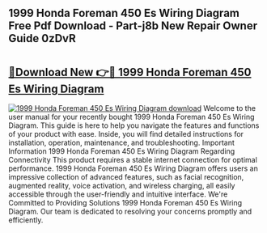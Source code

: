 ## 1999 Honda Foreman 450 Es Wiring Diagram Free Pdf Download - Part-j8b New Repair Owner Guide 0zDvR

# <h2><a href="http://dfhl23.blite.top/?on=1999+Honda+Foreman+450+Es+Wiring+Diagram">🔗Download New 👉🔴 1999 Honda Foreman 450 Es Wiring Diagram</a></h2>

[![1999 Honda Foreman 450 Es Wiring Diagram download](https://i.imgur.com/lujVjoI.png)](http://dfhl23.blite.top/?on=1999+Honda+Foreman+450+Es+Wiring+Diagram)
Welcome to the user manual for your recently bought 1999 Honda Foreman 450 Es Wiring Diagram. This guide is here to help you navigate the features and functions of your product with ease. Inside, you will find detailed instructions for installation, operation, maintenance, and troubleshooting. Important Information 1999 Honda Foreman 450 Es Wiring Diagram Regarding Connectivity This product requires a stable internet connection for optimal performance. 1999 Honda Foreman 450 Es Wiring Diagram offers users an impressive collection of advanced features, such as facial recognition, augmented reality, voice activation, and wireless charging, all easily accessible through the user-friendly and intuitive interface. We're Committed to Providing Solutions 1999 Honda Foreman 450 Es Wiring Diagram. Our team is dedicated to resolving your concerns promptly and efficiently.
